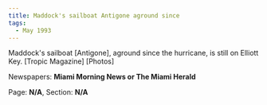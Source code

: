 ```yaml
---  
title: Maddock's sailboat Antigone aground since  
tags:  
  - May 1993  
---  
```

  
Maddock's sailboat [Antigone], aground since the hurricane, is still on Elliott Key. [Tropic Magazine] [Photos]  
  
Newspapers: **Miami Morning News or The Miami Herald**  
  
Page: **N/A**, Section: **N/A** 
